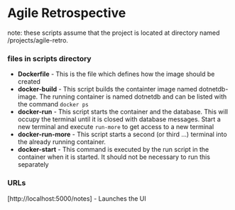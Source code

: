 # Agile Retrospective


note: these scripts assume that the project is located at directory named /projects/agile-retro.


### files in scripts directory

* **Dockerfile** - This is the file which defines how the image should be created
* **docker-build** - This script builds the containter image named dotnetdb-image.   The running container is named dotnetdb and can be listed with the command `docker ps`
* **docker-run** - This script starts the container and the database.   This will occupy the terminal until it is closed with database messages.  Start a new terminal and execute `run-more` to get access to a new terminal
* **docker-run-more** - This script starts a second (or third ...) terminal into the already running container.
* **docker-start** - This command is executed by the run script in the container when it is started.  It should not be necessary to run this separately


### URLs

[http://localhost:5000/notes] - Launches the UI

